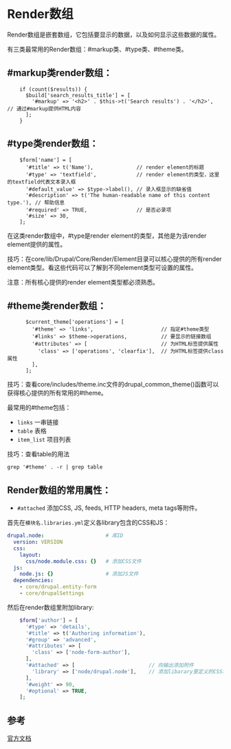 Render数组
==========

Render数组是嵌套数组，它包括要显示的数据，以及如何显示这些数据的属性。

有三类最常用的Render数组：#markup类、#type类、#theme类。

## #markup类render数组：
```
    if (count($results)) {
      $build['search_results_title'] = [
        '#markup' => '<h2>' . $this->t('Search results') . '</h2>',   // 通过#markup提供HTML内容
      ];
    }
```

## #type类render数组：
```
    $form['name'] = [
      '#title' => t('Name'),              // render element的标题
      '#type' => 'textfield',             // render element的类型，这里的textfield代表文本录入框
      '#default_value' => $type->label(), // 录入框显示的缺省值
      '#description' => t('The human-readable name of this content type.'), // 帮助信息
      '#required' => TRUE,                // 是否必录项
      '#size' => 30,
    ];
```
在这类render数组中，#type是render element的类型，其他是为该render element提供的属性。

技巧：在core/lib/Drupal/Core/Render/Element目录可以核心提供的所有render element类型。看这些代码可以了解到不同element类型可设置的属性。

注意：所有核心提供的render element类型都必须熟悉。

## #theme类render数组：
```
      $current_theme['operations'] = [
        '#theme' => 'links',                      // 指定#theme类型
        '#links' => $theme->operations,           // 要显示的链接数组
        '#attributes' => [                        // 为HTML标签提供属性
          'class' => ['operations', 'clearfix'],  // 为HTML标签提供class属性
        ],
      ];

```
技巧：查看core/includes/theme.inc文件的drupal_common_theme()函数可以获得核心提供的所有常用的#theme。

最常用的#theme包括：
* `links` 一串链接
* `table` 表格
* `item_list` 项目列表

技巧：查看table的用法
```
grep '#theme' . -r | grep table
```

## Render数组的常用属性：

* `#attached` 添加CSS, JS, feeds, HTTP headers, meta tags等附件。

首先在`模块名.libraries.yml`定义各library包含的CSS和JS：
```yaml
drupal.node:                    # 库ID
  version: VERSION
  css:
    layout:
      css/node.module.css: {}   # 添加CSS文件
  js:
    node.js: {}                 # 添加JS文件
  dependencies:
    - core/drupal.entity-form
    - core/drupalSettings
```
然后在render数组里附加library:
```php
    $form['author'] = [
      '#type' => 'details',
      '#title' => t('Authoring information'),
      '#group' => 'advanced',
      '#attributes' => [
        'class' => ['node-form-author'],
      ],
      '#attached' => [                        // 向输出添加附件
        'library' => ['node/drupal.node'],    // 添加libarary里定义的CSS和JS。library格式为`模块名称/库ID`
      ],
      '#weight' => 90,
      '#optional' => TRUE,
    ];

```

## 参考

[官方文档](https://api.drupal.org/api/drupal/core!lib!Drupal!Core!Render!theme.api.php/group/theme_render)

